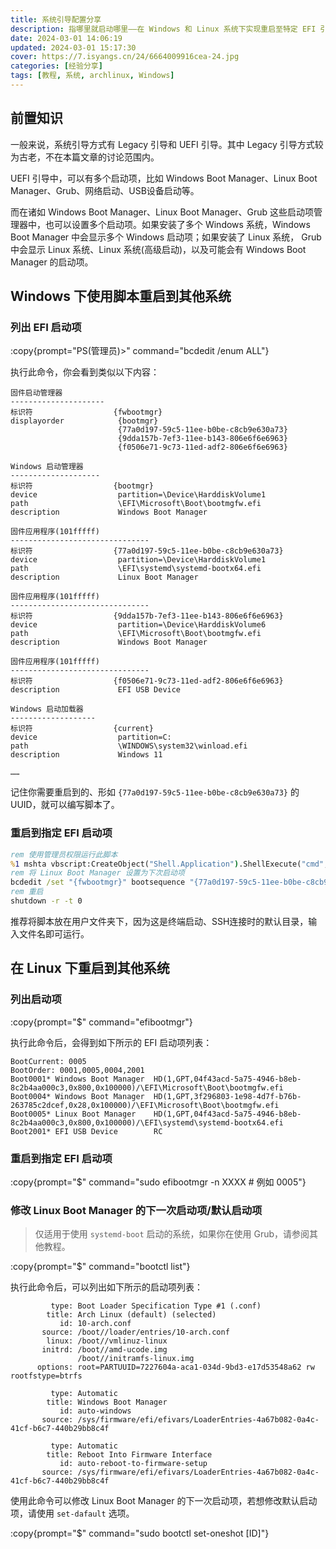 ```yaml
---
title: 系统引导配置分享
description: 指哪里就启动哪里——在 Windows 和 Linux 系统下实现重启至特定 EFI 引导项。
date: 2024-03-01 14:06:19
updated: 2024-03-01 15:17:30
cover: https://7.isyangs.cn/24/6664009916cea-24.jpg
categories: [经验分享]
tags: [教程, 系统, archlinux, Windows]
---
```


## 前置知识

一般来说，系统引导方式有 Legacy 引导和 UEFI 引导。其中 Legacy 引导方式较为古老，不在本篇文章的讨论范围内。

UEFI 引导中，可以有多个启动项，比如 Windows Boot Manager、Linux Boot Manager、Grub、网络启动、USB设备启动等。

而在诸如 Windows Boot Manager、Linux Boot Manager、Grub 这些启动项管理器中，也可以设置多个启动项。如果安装了多个 Windows 系统，Windows Boot Manager 中会显示多个 Windows 启动项；如果安装了 Linux 系统， Grub 中会显示 Linux 系统、Linux 系统(高级启动)，以及可能会有 Windows Boot Manager 的启动项。

## Windows 下使用脚本重启到其他系统

### 列出 EFI 启动项

:copy{prompt="PS(管理员)>" command="bcdedit /enum ALL"}

执行此命令，你会看到类似以下内容：

```
固件启动管理器
---------------------
标识符                  {fwbootmgr}
displayorder            {bootmgr}
                        {77a0d197-59c5-11ee-b0be-c8cb9e630a73}
                        {9dda157b-7ef3-11ee-b143-806e6f6e6963}
                        {f0506e71-9c73-11ed-adf2-806e6f6e6963}

Windows 启动管理器
--------------------
标识符                  {bootmgr}
device                  partition=\Device\HarddiskVolume1
path                    \EFI\Microsoft\Boot\bootmgfw.efi
description             Windows Boot Manager

固件应用程序(101fffff)
-------------------------------
标识符                  {77a0d197-59c5-11ee-b0be-c8cb9e630a73}
device                  partition=\Device\HarddiskVolume1
path                    \EFI\systemd\systemd-bootx64.efi
description             Linux Boot Manager

固件应用程序(101fffff)
-------------------------------
标识符                  {9dda157b-7ef3-11ee-b143-806e6f6e6963}
device                  partition=\Device\HarddiskVolume6
path                    \EFI\Microsoft\Boot\bootmgfw.efi
description             Windows Boot Manager

固件应用程序(101fffff)
-------------------------------
标识符                  {f0506e71-9c73-11ed-adf2-806e6f6e6963}
description             EFI USB Device

Windows 启动加载器
-------------------
标识符                  {current}
device                  partition=C:
path                    \WINDOWS\system32\winload.efi
description             Windows 11

……
```

记住你需要重启到的、形如 `{77a0d197-59c5-11ee-b0be-c8cb9e630a73}` 的 UUID，就可以编写脚本了。

### 重启到指定 EFI 启动项

```bat [reboot-to-xxxxx.bat]
rem 使用管理员权限运行此脚本
%1 mshta vbscript:CreateObject("Shell.Application").ShellExecute("cmd","/c %~s0 ::","","runas",1)(window.close) && exit
rem 将 Linux Boot Manager 设置为下次启动项
bcdedit /set "{fwbootmgr}" bootsequence "{77a0d197-59c5-11ee-b0be-c8cb9e630a73}" /addfirst
rem 重启
shutdown -r -t 0
```

推荐将脚本放在用户文件夹下，因为这是终端启动、SSH连接时的默认目录，输入文件名即可运行。

## 在 Linux 下重启到其他系统

### 列出启动项

:copy{prompt="$" command="efibootmgr"}

执行此命令后，会得到如下所示的 EFI 启动项列表：

```
BootCurrent: 0005
BootOrder: 0001,0005,0004,2001
Boot0001* Windows Boot Manager  HD(1,GPT,04f43acd-5a75-4946-b8eb-8c2b4aa000c3,0x800,0x100000)/\EFI\Microsoft\Boot\bootmgfw.efi
Boot0004* Windows Boot Manager  HD(1,GPT,3f296803-1e98-4d7f-b76b-263785c2dcef,0x28,0x100000)/\EFI\Microsoft\Boot\bootmgfw.efi
Boot0005* Linux Boot Manager    HD(1,GPT,04f43acd-5a75-4946-b8eb-8c2b4aa000c3,0x800,0x100000)/\EFI\systemd\systemd-bootx64.efi
Boot2001* EFI USB Device        RC
```

### 重启到指定 EFI 启动项

:copy{prompt="$" command="sudo efibootmgr -n XXXX # 例如 0005"}

### 修改 Linux Boot Manager 的下一次启动项/默认启动项

> 仅适用于使用 `systemd-boot` 启动的系统，如果你在使用 Grub，请参阅其他教程。

:copy{prompt="$" command="bootctl list"}

执行此命令后，可以列出如下所示的启动项列表：

```
         type: Boot Loader Specification Type #1 (.conf)
        title: Arch Linux (default) (selected)
           id: 10-arch.conf
       source: /boot//loader/entries/10-arch.conf
        linux: /boot//vmlinuz-linux
       initrd: /boot//amd-ucode.img
               /boot//initramfs-linux.img
      options: root=PARTUUID=7227604a-aca1-034d-9bd3-e17d53548a62 rw rootfstype=btrfs

         type: Automatic
        title: Windows Boot Manager
           id: auto-windows
       source: /sys/firmware/efi/efivars/LoaderEntries-4a67b082-0a4c-41cf-b6c7-440b29bb8c4f

         type: Automatic
        title: Reboot Into Firmware Interface
           id: auto-reboot-to-firmware-setup
       source: /sys/firmware/efi/efivars/LoaderEntries-4a67b082-0a4c-41cf-b6c7-440b29bb8c4f
```

使用此命令可以修改 Linux Boot Manager 的下一次启动项，若想修改默认启动项，请使用 `set-dafault` 选项。

:copy{prompt="$" command="sudo bootctl set-oneshot [ID]"}
